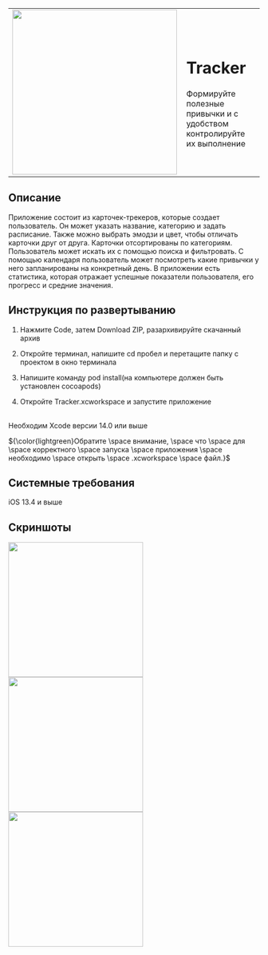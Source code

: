 
|     |      |
| --- | :--- |
| <img width="330" align="left" src="https://github.com/user-attachments/assets/8ccc7af4-fdee-4aa2-a390-0d37870ce4e7" /> | <h1>Tracker</h1>Формируйте полезные привычки и с удобством контролируйте их выполнение |

## Описание

Приложение состоит из карточек-трекеров, которые создает пользователь. Он может указать название, категорию и задать расписание. 
Также можно выбрать эмодзи и цвет, чтобы отличать карточки друг от друга. Карточки отсортированы по категориям. Пользователь может искать их с помощью поиска и фильтровать. С помощью календаря пользователь может посмотреть какие привычки у него запланированы на конкретный день. В приложении есть статистика, которая отражает успешные показатели пользователя, его прогресс и средние значения.

## Инструкция по развертыванию

1. Нажмите Code, затем Download ZIP, 
разархивируйте скачанный архив

2. Откройте терминал, напишите cd пробел и перетащите папку с проектом в окно терминала<br>

3. Напишите команду pod install(на компьютере должен быть установлен cocoapods)

4. Откройте Tracker.xcworkspace и запустите приложение

<br>
Необходим Xcode версии 14.0 или выше


${\color{lightgreen}Обратите \space внимание, \space что \space для \space корректного \space запуска \space приложения \space необходимо \space открыть \space .xcworkspace \space файл.}$


## Системные требования

iOS 13.4 и выше

## Скриншоты

<img width="270" align="left" src="https://github.com/user-attachments/assets/fc2bd4f1-70e2-4100-b077-e3d4e5a6438c" />
<img width="270" align="left" src="https://github.com/user-attachments/assets/0cac00f3-a7c1-45bf-83ba-eb0717deaa7e" />
<img width="270" align="left" src="https://github.com/user-attachments/assets/5322d834-8ecf-4bd0-9a4d-5b7937e5f9a9" />
